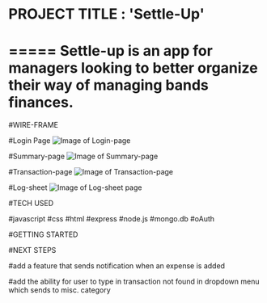 # PROJECT TITLE : 'Settle-Up'

=====
Settle-up is an app for managers looking to better organize their way of managing bands finances.
=====
#WIRE-FRAME

#Login Page
![Image of Login-page](https://github.com/jrodriguez082046/settle-up/blob/master/assets/Login-page.png)

#Summary-page
![Image of Summary-page](https://github.com/jrodriguez082046/settle-up/blob/master/assets/Summary-page.png)

#Transaction-page
![Image of Transaction-page](https://github.com/jrodriguez082046/settle-up/blob/master/assets/Transaction-page.png)

#Log-sheet
![Image of Log-sheet page](https://github.com/jrodriguez082046/settle-up/blob/master/assets/Log-sheet.png)

#TECH USED

#javascript
#css
#html
#express
#node.js
#mongo.db
#oAuth

#GETTING STARTED

#NEXT STEPS

#add a feature that sends notification when an expense is added

#add the ability for user to type in transaction not found in dropdown menu which sends to misc. category
